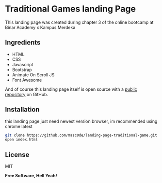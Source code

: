 # Traditional Games landing Page

This landing page was created during chapter 3 of the online bootcamp at Binar Academy x Kampus Merdeka

## Ingredients

- HTML
- CSS
- Javascript
- Bootstrap
- Animate On Scroll JS
- Font Awesome

And of course this landing page itself is open source with a [public repository][landingpage] on GitHub.

## Installation

this landing page just need newest version browser, im recommended using chrome latest

```sh
git clone https://github.com/mazc0de/landing-page-traditional-game.git
open index.html
```

## License

MIT

**Free Software, Hell Yeah!**

[landingpage]: https://github.com/mazc0de/landing-page-traditional-game.git
